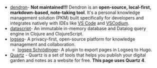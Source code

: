 - [dendron](https://github.com/dendronhq/dendron)- **Not maintained!!!** Dendron is an **open-source, local-first, markdown-based, note-taking tool**. 
	It's a personal knowledge management solution (PKM) built specifically for developers and integrates natively with IDEs like [VS Code](https://code.visualstudio.com/) and [VSCodium](https://vscodium.com/).
- [datascript](https://github.com/tonsky/datascript)- An immutable in-memory database and Datalog query engine in Clojure and ClojureScript.
- [logseq](https://github.com/logseq/logseq)- A privacy-first, open-source platform for knowledge management and collaboration.
	- [logseq Schrödinger](https://github.com/sawhney17/logseq-schrodinger)- A plugin to export pages in Logseq to Hugo.
- [Quartz](https://github.com/jackyzha0/quartz) - Quartz is a set of tools that helps you publish your digital garden and notes as a website for free. **This page uses Quartz 4**.
